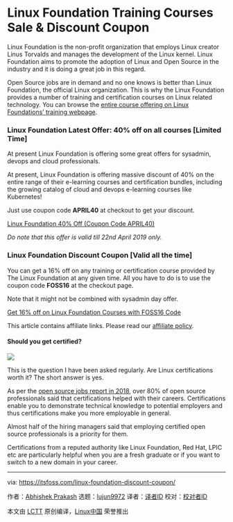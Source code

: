 [#]: collector: (lujun9972)
[#]: translator: ( )
[#]: reviewer: ( )
[#]: publisher: ( )
[#]: url: ( )
[#]: subject: (Linux Foundation Training Courses Sale & Discount Coupon)
[#]: via: (https://itsfoss.com/linux-foundation-discount-coupon/)
[#]: author: (Abhishek Prakash https://itsfoss.com/author/abhishek/)

Linux Foundation Training Courses Sale & Discount Coupon
======

Linux Foundation is the non-profit organization that employs Linux creator Linus Torvalds and manages the development of the Linux kernel. Linux Foundation aims to promote the adoption of Linux and Open Source in the industry and it is doing a great job in this regard.

Open Source jobs are in demand and no one knows is better than Linux Foundation, the official Linux organization. This is why the Linux Foundation provides a number of training and certification courses on Linux related technology. You can browse the [entire course offering on Linux Foundations’ training webpage][1].

### Linux Foundation Latest Offer: 40% off on all courses [Limited Time]

At present Linux Foundation is offering some great offers for sysadmin, devops and cloud professionals.

At present, Linux Foundation is offering massive discount of 40% on the entire range of their e-learning courses and certification bundles, including the growing catalog of cloud and devops e-learning courses like Kubernetes!

Just use coupon code **APRIL40** at checkout to get your discount.

[Linux Foundation 40% Off (Coupon Code APRIL40)][2]

_Do note that this offer is valid till 22nd April 2019 only._

### Linux Foundation Discount Coupon [Valid all the time]

You can get a 16% off on any training or certification course provided by The Linux Foundation at any given time. All you have to do is to use the coupon code **FOSS16** at the checkout page.

Note that it might not be combined with sysadmin day offer.

[Get 16% off on Linux Foundation Courses with FOSS16 Code][1]

This article contains affiliate links. Please read our [affiliate policy][3].

#### Should you get certified?

![][4]

This is the question I have been asked regularly. Are Linux certifications worth it? The short answer is yes.

As per the [open source jobs report in 2018][5], over 80% of open source professionals said that certifications helped with their careers. Certifications enable you to demonstrate technical knowledge to potential employers and thus certifications make you more employable in general.

Almost half of the hiring managers said that employing certified open source professionals is a priority for them.

Certifications from a reputed authority like Linux Foundation, Red Hat, LPIC etc are particularly helpful when you are a fresh graduate or if you want to switch to a new domain in your career.

--------------------------------------------------------------------------------

via: https://itsfoss.com/linux-foundation-discount-coupon/

作者：[Abhishek Prakash][a]
选题：[lujun9972][b]
译者：[译者ID](https://github.com/译者ID)
校对：[校对者ID](https://github.com/校对者ID)

本文由 [LCTT](https://github.com/LCTT/TranslateProject) 原创编译，[Linux中国](https://linux.cn/) 荣誉推出

[a]: https://itsfoss.com/author/abhishek/
[b]: https://github.com/lujun9972
[1]: https://shareasale.com/u.cfm?d=507759&m=59485&u=747593&afftrack=
[2]: http://shrsl.com/1k5ug
[3]: https://itsfoss.com/affiliate-policy/
[4]: https://i2.wp.com/itsfoss.com/wp-content/uploads/2018/07/linux-foundation-training-certification-discount.png?ssl=1
[5]: https://www.linuxfoundation.org/publications/open-source-jobs-report-2018/
